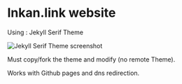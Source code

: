 # Inkan.link website

Using : Jekyll Serif Theme 

![Jekyll Serif Theme screenshot](https://www.zerostatic.io/theme/jekyll-serif/jekyll-serif-screenshot.png)

Must copy/fork the theme and modify (no remote Theme).

Works with Github pages and dns redirection.
